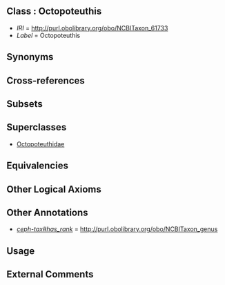 
## Class : Octopoteuthis

 * *IRI* = http://purl.obolibrary.org/obo/NCBITaxon_61733
 * *Label* = Octopoteuthis

## Synonyms


## Cross-references


## Subsets


## Superclasses

 * [Octopoteuthidae](../../NCBITaxon/32/NCBITaxon_61732.md)

## Equivalencies


## Other Logical Axioms


## Other Annotations

 * *[ceph-tax#has_rank](../../ceph-tax#has/nk/ceph-tax#has_rank.md)* = http://purl.obolibrary.org/obo/NCBITaxon_genus

## Usage


## External Comments

